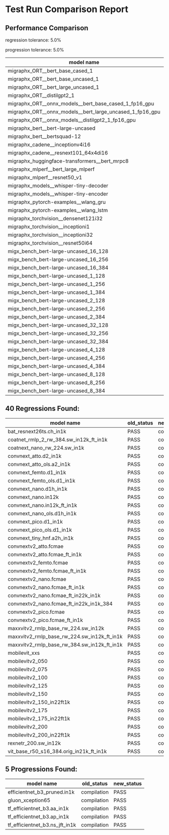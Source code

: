 # Test Run Comparison Report

## Performance Comparison

regression tolerance: 5.0%

progression tolerance: 5.0%

|model name|exit_status|analysis|old_time_ms|new_time_ms|change_ms|percent_change|
|---|---|---|---|---|---|---|
|migraphx_ORT__bert_base_cased_1|PASS|within tol|107.3448|111.3363|3.9915|3.72%|
|migraphx_ORT__bert_base_uncased_1|PASS|within tol|107.4635|111.4028|3.9393|3.67%|
|migraphx_ORT__bert_large_uncased_1|PASS|within tol|523.9252|521.8733|-2.0519|-0.39%|
|migraphx_ORT__distilgpt2_1|PASS|within tol|57.7844|59.863|2.0786|3.6%|
|migraphx_ORT__onnx_models__bert_base_cased_1_fp16_gpu|Numerics|within tol|62.3544|64.2229|1.8685|3.0%|
|migraphx_ORT__onnx_models__bert_large_uncased_1_fp16_gpu|Numerics|within tol|265.2503|271.4076|6.1572|2.32%|
|migraphx_ORT__onnx_models__distilgpt2_1_fp16_gpu|Numerics|within tol|33.9672|35.4331|1.4659|4.32%|
|migraphx_bert__bert-large-uncased|PASS|within tol|19.9987|20.2935|0.2947|1.47%|
|migraphx_bert__bertsquad-12|PASS|regression|19.2922|21.0515|1.7593|9.12%|
|migraphx_cadene__inceptionv4i16|PASS|within tol|160.3905|159.7881|-0.6024|-0.38%|
|migraphx_cadene__resnext101_64x4di16|PASS|regression|185.9643|222.8037|36.8394|19.81%|
|migraphx_huggingface-transformers__bert_mrpc8|PASS|within tol|7.7956|7.7391|-0.0565|-0.72%|
|migraphx_mlperf__bert_large_mlperf|Numerics|within tol|45.5974|44.5565|-1.0409|-2.28%|
|migraphx_mlperf__resnet50_v1|Numerics|within tol|6.5437|6.4654|-0.0782|-1.2%|
|migraphx_models__whisper-tiny-decoder|PASS|within tol|46.448|48.2369|1.7889|3.85%|
|migraphx_models__whisper-tiny-encoder|Numerics|within tol|53.9288|55.0135|1.0847|2.01%|
|migraphx_pytorch-examples__wlang_gru|PASS|progression|22.5499|20.9742|-1.5757|-6.99%|
|migraphx_pytorch-examples__wlang_lstm|PASS|progression|14.1268|13.358|-0.7688|-5.44%|
|migraphx_torchvision__densenet121i32|PASS|within tol|72.6822|73.6844|1.0022|1.38%|
|migraphx_torchvision__inceptioni1|PASS|progression|19.4165|16.9452|-2.4713|-12.73%|
|migraphx_torchvision__inceptioni32|PASS|regression|137.6956|149.3517|11.6561|8.47%|
|migraphx_torchvision__resnet50i64|PASS|regression|167.0906|196.7706|29.68|17.76%|
|migx_bench_bert-large-uncased_16_128|PASS|within tol|34.2854|35.6159|1.3305|3.88%|
|migx_bench_bert-large-uncased_16_256|PASS|within tol|60.041|61.4829|1.4418|2.4%|
|migx_bench_bert-large-uncased_16_384|Numerics|within tol|75.7915|78.8686|3.0771|4.06%|
|migx_bench_bert-large-uncased_1_128|PASS|within tol|13.5504|13.6263|0.0759|0.56%|
|migx_bench_bert-large-uncased_1_256|PASS|within tol|13.7545|13.824|0.0696|0.51%|
|migx_bench_bert-large-uncased_1_384|PASS|within tol|20.803|20.4582|-0.3448|-1.66%|
|migx_bench_bert-large-uncased_2_128|PASS|within tol|13.2767|13.4355|0.1588|1.2%|
|migx_bench_bert-large-uncased_2_256|PASS|within tol|13.9192|13.9779|0.0587|0.42%|
|migx_bench_bert-large-uncased_2_384|PASS|within tol|21.898|22.1402|0.2422|1.11%|
|migx_bench_bert-large-uncased_32_128|PASS|within tol|71.4084|73.9608|2.5524|3.57%|
|migx_bench_bert-large-uncased_32_256|PASS|within tol|108.0706|111.7631|3.6925|3.42%|
|migx_bench_bert-large-uncased_32_384|Numerics|within tol|150.121|156.1963|6.0753|4.05%|
|migx_bench_bert-large-uncased_4_128|PASS|within tol|15.099|15.2916|0.1926|1.28%|
|migx_bench_bert-large-uncased_4_256|PASS|within tol|17.8281|18.4407|0.6126|3.44%|
|migx_bench_bert-large-uncased_4_384|PASS|within tol|27.1919|27.8723|0.6804|2.5%|
|migx_bench_bert-large-uncased_8_128|PASS|within tol|20.6245|21.1697|0.5453|2.64%|
|migx_bench_bert-large-uncased_8_256|PASS|within tol|28.7719|29.5211|0.7492|2.6%|
|migx_bench_bert-large-uncased_8_384|PASS|within tol|42.5034|43.7941|1.2907|3.04%|

## 40 Regressions Found:

|model name|old_status|new_status|
|---|---|---|
|bat_resnext26ts.ch_in1k|PASS|compilation|
|coatnet_rmlp_2_rw_384.sw_in12k_ft_in1k|PASS|compilation|
|coatnext_nano_rw_224.sw_in1k|PASS|compilation|
|convnext_atto.d2_in1k|PASS|compilation|
|convnext_atto_ols.a2_in1k|PASS|compilation|
|convnext_femto.d1_in1k|PASS|compilation|
|convnext_femto_ols.d1_in1k|PASS|compilation|
|convnext_nano.d1h_in1k|PASS|compilation|
|convnext_nano.in12k|PASS|compilation|
|convnext_nano.in12k_ft_in1k|PASS|compilation|
|convnext_nano_ols.d1h_in1k|PASS|compilation|
|convnext_pico.d1_in1k|PASS|compilation|
|convnext_pico_ols.d1_in1k|PASS|compilation|
|convnext_tiny_hnf.a2h_in1k|PASS|compilation|
|convnextv2_atto.fcmae|PASS|compilation|
|convnextv2_atto.fcmae_ft_in1k|PASS|compilation|
|convnextv2_femto.fcmae|PASS|compilation|
|convnextv2_femto.fcmae_ft_in1k|PASS|compilation|
|convnextv2_nano.fcmae|PASS|compilation|
|convnextv2_nano.fcmae_ft_in1k|PASS|compilation|
|convnextv2_nano.fcmae_ft_in22k_in1k|PASS|compilation|
|convnextv2_nano.fcmae_ft_in22k_in1k_384|PASS|compilation|
|convnextv2_pico.fcmae|PASS|compilation|
|convnextv2_pico.fcmae_ft_in1k|PASS|compilation|
|maxxvitv2_rmlp_base_rw_224.sw_in12k|PASS|compilation|
|maxxvitv2_rmlp_base_rw_224.sw_in12k_ft_in1k|PASS|compilation|
|maxxvitv2_rmlp_base_rw_384.sw_in12k_ft_in1k|PASS|compilation|
|mobilevit_xxs|PASS|compilation|
|mobilevitv2_050|PASS|compilation|
|mobilevitv2_075|PASS|compilation|
|mobilevitv2_100|PASS|compilation|
|mobilevitv2_125|PASS|compilation|
|mobilevitv2_150|PASS|compilation|
|mobilevitv2_150_in22ft1k|PASS|compilation|
|mobilevitv2_175|PASS|compilation|
|mobilevitv2_175_in22ft1k|PASS|compilation|
|mobilevitv2_200|PASS|compilation|
|mobilevitv2_200_in22ft1k|PASS|compilation|
|rexnetr_200.sw_in12k|PASS|compilation|
|vit_base_r50_s16_384.orig_in21k_ft_in1k|PASS|compilation|

## 5 Progressions Found:

|model name|old_status|new_status|
|---|---|---|
|efficientnet_b3_pruned.in1k|compilation|PASS|
|gluon_xception65|compilation|PASS|
|tf_efficientnet_b3.aa_in1k|compilation|PASS|
|tf_efficientnet_b3.ap_in1k|compilation|PASS|
|tf_efficientnet_b3.ns_jft_in1k|compilation|PASS|

